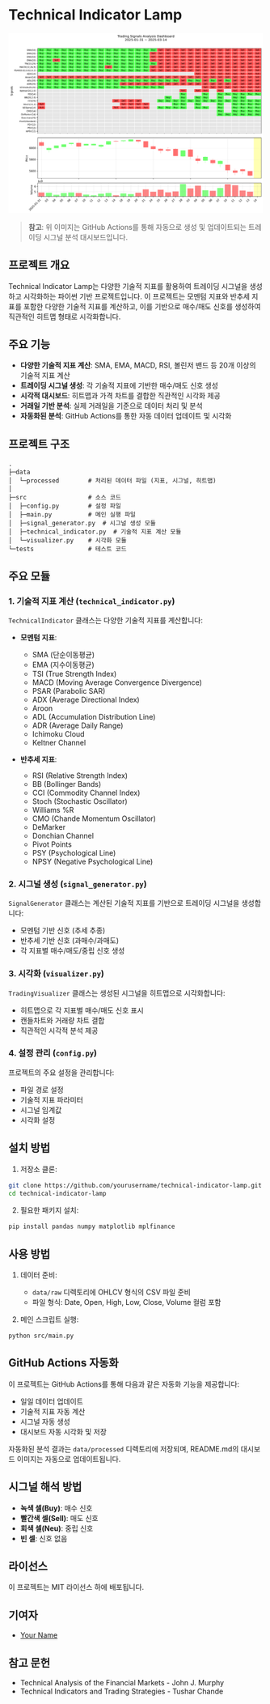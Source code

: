 # Technical Indicator Lamp

![트레이딩 시그널 분석 대시보드](data/processed/heatmap.png)

> **참고**: 위 이미지는 GitHub Actions를 통해 자동으로 생성 및 업데이트되는 트레이딩 시그널 분석 대시보드입니다.

## 프로젝트 개요

Technical Indicator Lamp는 다양한 기술적 지표를 활용하여 트레이딩 시그널을 생성하고 시각화하는 파이썬 기반 프로젝트입니다. 이 프로젝트는 모멘텀 지표와 반추세 지표를 포함한 다양한 기술적 지표를 계산하고, 이를 기반으로 매수/매도 신호를 생성하여 직관적인 히트맵 형태로 시각화합니다.

## 주요 기능

- **다양한 기술적 지표 계산**: SMA, EMA, MACD, RSI, 볼린저 밴드 등 20개 이상의 기술적 지표 계산
- **트레이딩 시그널 생성**: 각 기술적 지표에 기반한 매수/매도 신호 생성
- **시각적 대시보드**: 히트맵과 가격 차트를 결합한 직관적인 시각화 제공
- **거래일 기반 분석**: 실제 거래일을 기준으로 데이터 처리 및 분석
- **자동화된 분석**: GitHub Actions를 통한 자동 데이터 업데이트 및 시각화

## 프로젝트 구조

```
.
├─data
│  └─processed        # 처리된 데이터 파일 (지표, 시그널, 히트맵)
│
├─src                 # 소스 코드
│  ├─config.py        # 설정 파일
│  ├─main.py          # 메인 실행 파일
│  ├─signal_generator.py  # 시그널 생성 모듈
│  ├─technical_indicator.py  # 기술적 지표 계산 모듈
│  └─visualizer.py    # 시각화 모듈
└─tests               # 테스트 코드
```

## 주요 모듈

### 1. 기술적 지표 계산 (`technical_indicator.py`)

`TechnicalIndicator` 클래스는 다양한 기술적 지표를 계산합니다:

- **모멘텀 지표**:
  - SMA (단순이동평균)
  - EMA (지수이동평균)
  - TSI (True Strength Index)
  - MACD (Moving Average Convergence Divergence)
  - PSAR (Parabolic SAR)
  - ADX (Average Directional Index)
  - Aroon
  - ADL (Accumulation Distribution Line)
  - ADR (Average Daily Range)
  - Ichimoku Cloud
  - Keltner Channel

- **반추세 지표**:
  - RSI (Relative Strength Index)
  - BB (Bollinger Bands)
  - CCI (Commodity Channel Index)
  - Stoch (Stochastic Oscillator)
  - Williams %R
  - CMO (Chande Momentum Oscillator)
  - DeMarker
  - Donchian Channel
  - Pivot Points
  - PSY (Psychological Line)
  - NPSY (Negative Psychological Line)

### 2. 시그널 생성 (`signal_generator.py`)

`SignalGenerator` 클래스는 계산된 기술적 지표를 기반으로 트레이딩 시그널을 생성합니다:

- 모멘텀 기반 신호 (추세 추종)
- 반추세 기반 신호 (과매수/과매도)
- 각 지표별 매수/매도/중립 신호 생성

### 3. 시각화 (`visualizer.py`)

`TradingVisualizer` 클래스는 생성된 시그널을 히트맵으로 시각화합니다:

- 히트맵으로 각 지표별 매수/매도 신호 표시
- 캔들차트와 거래량 차트 결합
- 직관적인 시각적 분석 제공

### 4. 설정 관리 (`config.py`)

프로젝트의 주요 설정을 관리합니다:

- 파일 경로 설정
- 기술적 지표 파라미터
- 시그널 임계값
- 시각화 설정

## 설치 방법

1. 저장소 클론:
```bash
git clone https://github.com/yourusername/technical-indicator-lamp.git
cd technical-indicator-lamp
```

2. 필요한 패키지 설치:
```bash
pip install pandas numpy matplotlib mplfinance
```

## 사용 방법

1. 데이터 준비:
   - `data/raw` 디렉토리에 OHLCV 형식의 CSV 파일 준비
   - 파일 형식: Date, Open, High, Low, Close, Volume 컬럼 포함

2. 메인 스크립트 실행:
```bash
python src/main.py
```

## GitHub Actions 자동화

이 프로젝트는 GitHub Actions를 통해 다음과 같은 자동화 기능을 제공합니다:

- 일일 데이터 업데이트
- 기술적 지표 자동 계산
- 시그널 자동 생성
- 대시보드 자동 시각화 및 저장

자동화된 분석 결과는 `data/processed` 디렉토리에 저장되며, README.md의 대시보드 이미지는 자동으로 업데이트됩니다.

## 시그널 해석 방법

- **녹색 셀(Buy)**: 매수 신호
- **빨간색 셀(Sell)**: 매도 신호
- **회색 셀(Neu)**: 중립 신호
- **빈 셀**: 신호 없음

## 라이선스

이 프로젝트는 MIT 라이선스 하에 배포됩니다.

## 기여자

- [Your Name](https://github.com/yourusername)

## 참고 문헌

- Technical Analysis of the Financial Markets - John J. Murphy
- Technical Indicators and Trading Strategies - Tushar Chande 